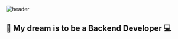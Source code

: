 ![header](https://capsule-render.vercel.app/api?type=waving&color=7BD1D2&height=300&section=header&text=Hello,%20World!%20🐳&fontSize=90&fontAlignY=45)
## 🌟 My dream is to be a Backend Developer 💻

<!--
**K-Dongil/K-Dongil** is a ✨ _special_ ✨ repository because its `README.md` (this file) appears on your GitHub profile.

Here are some ideas to get you started:

- 🔭 I’m currently working on ...
- 🌱 I’m currently learning ...
- 👯 I’m looking to collaborate on ...
- 🤔 I’m looking for help with ...
- 💬 Ask me about ...
- 📫 How to reach me: ...
- 😄 Pronouns: ...
- ⚡ Fun fact: ...
- *
-->
